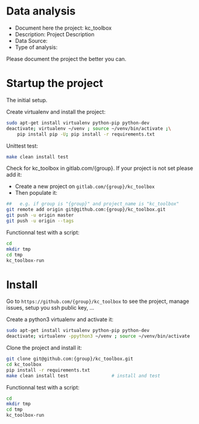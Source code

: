 # Data analysis
- Document here the project: kc_toolbox
- Description: Project Description
- Data Source:
- Type of analysis:

Please document the project the better you can.

# Startup the project

The initial setup.

Create virtualenv and install the project:
```bash
sudo apt-get install virtualenv python-pip python-dev
deactivate; virtualenv ~/venv ; source ~/venv/bin/activate ;\
    pip install pip -U; pip install -r requirements.txt
```

Unittest test:
```bash
make clean install test
```

Check for kc_toolbox in gitlab.com/{group}.
If your project is not set please add it:

- Create a new project on `gitlab.com/{group}/kc_toolbox`
- Then populate it:

```bash
##   e.g. if group is "{group}" and project_name is "kc_toolbox"
git remote add origin git@github.com:{group}/kc_toolbox.git
git push -u origin master
git push -u origin --tags
```

Functionnal test with a script:

```bash
cd
mkdir tmp
cd tmp
kc_toolbox-run
```

# Install

Go to `https://github.com/{group}/kc_toolbox` to see the project, manage issues,
setup you ssh public key, ...

Create a python3 virtualenv and activate it:

```bash
sudo apt-get install virtualenv python-pip python-dev
deactivate; virtualenv -ppython3 ~/venv ; source ~/venv/bin/activate
```

Clone the project and install it:

```bash
git clone git@github.com:{group}/kc_toolbox.git
cd kc_toolbox
pip install -r requirements.txt
make clean install test                # install and test
```
Functionnal test with a script:

```bash
cd
mkdir tmp
cd tmp
kc_toolbox-run
```
